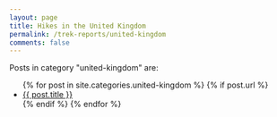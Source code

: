 ```yaml
---
layout: page
title: Hikes in the United Kingdom
permalink: /trek-reports/united-kingdom
comments: false
---
```


<div class="row justify-content-between">
<div class="col-md-8 pr-5">


<p>Posts in category "united-kingdom" are:</p>

<ul>
  {% for post in site.categories.united-kingdom %}
    {% if post.url %}
        <li><a href="{{ post.url }}">{{ post.title }}</a></li>
    {% endif %}
  {% endfor %}
</ul>


</div>
</div>
